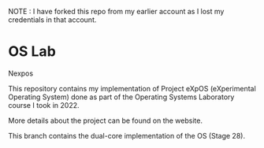 NOTE : I have forked this repo from my earlier account as I lost my credentials in that account.

# OS Lab

Nexpos

This repository contains my implementation of Project eXpOS (eXperimental Operating System) done as part of the Operating Systems Laboratory course I took in 2022.

More details about the project can be found on the website.

This branch contains the dual-core implementation of the OS (Stage 28).
